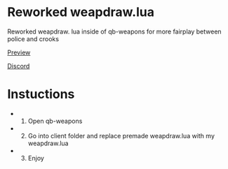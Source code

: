 # Reworked weapdraw.lua
Reworked weapdraw. lua inside of qb-weapons for more fairplay between police and crooks

[Preview](https://youtu.be/uclpmhRMSx4)

[Discord](https://discord.gg/ZrMmUp3TBw)

# Instuctions
- 1. Open qb-weapons
- 2. Go into client folder and replace premade weapdraw.lua with my weapdraw.lua
- 3. Enjoy
